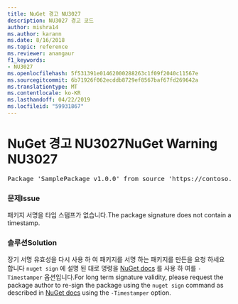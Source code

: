 ```yaml
---
title: NuGet 경고 NU3027
description: NU3027 경고 코드
author: mishra14
ms.author: karann
ms.date: 8/16/2018
ms.topic: reference
ms.reviewer: anangaur
f1_keywords:
- NU3027
ms.openlocfilehash: 5f531391e01462000288263c1f09f2040c11567e
ms.sourcegitcommit: 6b71926f062ecddb8729ef8567baf67fd269642a
ms.translationtype: MT
ms.contentlocale: ko-KR
ms.lasthandoff: 04/22/2019
ms.locfileid: "59931867"
---
```

# <a name="nuget-warning-nu3027"></a><span data-ttu-id="6bc98-103">NuGet 경고 NU3027</span><span class="sxs-lookup"><span data-stu-id="6bc98-103">NuGet Warning NU3027</span></span>

<pre>Package 'SamplePackage v1.0.0' from source 'https://contoso.com/index.json': The signature should be timestamped to enable long-term signature validity after the certificate has expired.</pre>

### <a name="issue"></a><span data-ttu-id="6bc98-104">문제</span><span class="sxs-lookup"><span data-stu-id="6bc98-104">Issue</span></span>

<span data-ttu-id="6bc98-105">패키지 서명을 타임 스탬프가 없습니다.</span><span class="sxs-lookup"><span data-stu-id="6bc98-105">The package signature does not contain a timestamp.</span></span>


### <a name="solution"></a><span data-ttu-id="6bc98-106">솔루션</span><span class="sxs-lookup"><span data-stu-id="6bc98-106">Solution</span></span>

<span data-ttu-id="6bc98-107">장기 서명 유효성을 다시 사용 하 여 패키지를 서명 하는 패키지를 만든을 요청 하세요 합니다 `nuget sign` 에 설명 된 대로 명령을 [NuGet docs](https://docs.microsoft.com/en-us/nuget/create-packages/sign-a-package) 를 사용 하 여를 `-Timestamper` 옵션입니다.</span><span class="sxs-lookup"><span data-stu-id="6bc98-107">For long term signature validity, please request the package author to re-sign the package using the `nuget sign` command as described in [NuGet docs](https://docs.microsoft.com/en-us/nuget/create-packages/sign-a-package) using the `-Timestamper` option.</span></span>


